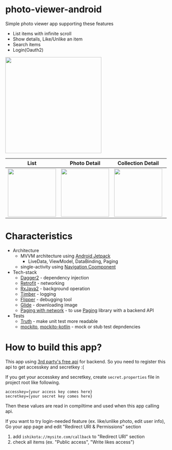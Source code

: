 # photo-viewer-android
Simple photo viewer app supporting these features

- List items with infinite scroll
- Show details, Like/Unlike an item
- Search items
- Login(Oauth2)

<img src="screenshots/app.gif" width="300">

| List | Photo Detail | Collection Detail | UserDetail | Search |
|:--:|:--:|:--:|:--:|:--:|
| <img src="screenshots/top.gif" width="150" /> | <img src="screenshots/detail.gif" width="150" /> |  <img src="screenshots/detail2.gif" width="150" /> | <img src="screenshots/user.gif" width="150" /> | <img src="screenshots/search.gif" width="150" /> |

# Characteristics
- Architecture
    - MVVM architecture using [Android Jetpack](https://developer.android.com/jetpack)
        - LiveData, ViewModel, DataBinding, Paging
    - single-activity using [Navigation Coomponent](https://developer.android.com/guide/navigation)
- Tech-stack
    - [Dagger2](https://github.com/google/dagger) - dependency injection
    - [Retrofit](https://github.com/square/retrofit) - networking
    - [RxJava2](https://github.com/ReactiveX/RxJava) - background operation
    - [Timber](https://github.com/JakeWharton/timber) - logging
    - [Flipper](https://fbflipper.com/) - debugging tool
    - [Glide](https://github.com/bumptech/glide) -  downloading image
    - [Paging with network](https://github.com/android/architecture-components-samples/tree/master/PagingWithNetworkSample) - to use [Paging](https://developer.android.com/topic/libraries/architecture/paging) library with a backend API 
- Tests
    - [Truth](https://github.com/google/truth) - make unit test more readable
    - [mockito](https://github.com/mockito/mockito), [mockito-kotlin](https://github.com/nhaarman/mockito-kotlin) - mock or stub test depndencies

# How to build this app?
This app using [3rd party's free api](https://unsplash.com/developers) for backend.
So you need to register this api to get accesskey and  secretkey :(

If you get your  accesskey and  secretkey, create `secret.properties` file in project root like following.

```
accesskey={your access key comes here}
secretkey={your secret key comes here}
```

Then these values are read in compiltime  and used when this  app calling api.

If you want to try login-needed feature (ex. like/unlike photo, edit user info),
Go your app page and edit "Redirect URI & Permissions" section

1. add `ishikota://mysite.com/callback` to "Redirect URI" section 
2. check all items (ex. "Public access", "Write likes access")

